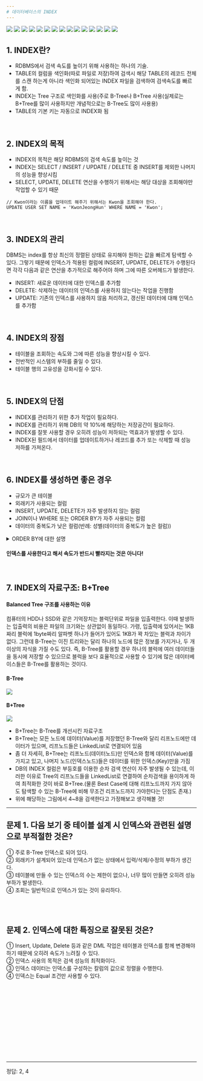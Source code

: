 ```yaml
---
# 데이터베이스의 INDEX
---
```

<img src="https://img1.daumcdn.net/thumb/R1280x0/?scode=mtistory2&fname=https%3A%2F%2Fblog.kakaocdn.net%2Fdn%2FcdsSbG%2FbtstWJDpxsY%2F4UoASKlIBxl6J3BpPLfei0%2Fimg.png">
<img src="https://img1.daumcdn.net/thumb/R1280x0/?scode=mtistory2&fname=https%3A%2F%2Fblog.kakaocdn.net%2Fdn%2FbF33a8%2Fbtst7TjsUA4%2FnYOZPriYkD0KpR4ULzIGCk%2Fimg.png">
<img src="https://img1.daumcdn.net/thumb/R1280x0/?scode=mtistory2&fname=https%3A%2F%2Fblog.kakaocdn.net%2Fdn%2Fv9Wwv%2Fbtst84ZrZr3%2F1Cocn3CUOMj7a8NGcIumxK%2Fimg.png">
<img src="https://img1.daumcdn.net/thumb/R1280x0/?scode=mtistory2&fname=https%3A%2F%2Fblog.kakaocdn.net%2Fdn%2FcJCzoR%2Fbtst0zM9xPL%2FhSAWXGRksDSK98otc0hb8K%2Fimg.png">
<img src="https://img1.daumcdn.net/thumb/R1280x0/?scode=mtistory2&fname=https%3A%2F%2Fblog.kakaocdn.net%2Fdn%2Foi39p%2FbtstY9VADfh%2FYYFPyPi2jZlVCXPUEOMvw0%2Fimg.png">
<img src="https://img1.daumcdn.net/thumb/R1280x0/?scode=mtistory2&fname=https%3A%2F%2Fblog.kakaocdn.net%2Fdn%2FJCU9x%2FbtstY6LmpK5%2FSGvCmklipJUJ6UAGdIRB9K%2Fimg.png">
<img src="https://img1.daumcdn.net/thumb/R1280x0/?scode=mtistory2&fname=https%3A%2F%2Fblog.kakaocdn.net%2Fdn%2FpW8mF%2FbtstYbzm4Bf%2FDE8oRBhP5TLqKiLMDLOnD0%2Fimg.png">
<img src="https://img1.daumcdn.net/thumb/R1280x0/?scode=mtistory2&fname=https%3A%2F%2Fblog.kakaocdn.net%2Fdn%2FPVswz%2Fbtst7R0fBLF%2F87YttwWhFNDFur03IMIDzK%2Fimg.png">
<img src="https://img1.daumcdn.net/thumb/R1280x0/?scode=mtistory2&fname=https%3A%2F%2Fblog.kakaocdn.net%2Fdn%2FbhqrdG%2Fbtst6m7nVqk%2FjHuNtNAk2h5y4u52Yfk0O1%2Fimg.png">
<img src="https://img1.daumcdn.net/thumb/R1280x0/?scode=mtistory2&fname=https%3A%2F%2Fblog.kakaocdn.net%2Fdn%2Fkx7Of%2FbtstY226P1h%2Ffl884kyDyCAIdSOCZZVNhK%2Fimg.png">
<img src="https://img1.daumcdn.net/thumb/R1280x0/?scode=mtistory2&fname=https%3A%2F%2Fblog.kakaocdn.net%2Fdn%2FKYjd9%2Fbtst6Qgd6eE%2Fm6qneZUP0z4JXIne2LL14K%2Fimg.png">
<img src="https://img1.daumcdn.net/thumb/R1280x0/?scode=mtistory2&fname=https%3A%2F%2Fblog.kakaocdn.net%2Fdn%2FPyNS7%2Fbtst5kI0Sid%2F7F9ARhcKrQqRu0hRn1czP1%2Fimg.png">
<img src="https://img1.daumcdn.net/thumb/R1280x0/?scode=mtistory2&fname=https%3A%2F%2Fblog.kakaocdn.net%2Fdn%2FbQEyDb%2Fbtst5RzPq08%2F4uHLSRaBjZvmCGOImCHQWk%2Fimg.png">
<img src="https://img1.daumcdn.net/thumb/R1280x0/?scode=mtistory2&fname=https%3A%2F%2Fblog.kakaocdn.net%2Fdn%2FkWYHO%2Fbtst7SERdke%2FvDvTzobonUkEcJrhQ9pkKk%2Fimg.png">
<img src="https://img1.daumcdn.net/thumb/R1280x0/?scode=mtistory2&fname=https%3A%2F%2Fblog.kakaocdn.net%2Fdn%2Fc2ry5t%2Fbtst6QN2gC2%2F2C5coMAM1vpi06M6JljWz1%2Fimg.png">

## 1. INDEX란?
- RDBMS에서 검색 속도를 높이기 위해 사용하는 하나의 기술.
- TABLE의 컬럼을 색인화(따로 파일로 저장)하여 검색시 해당 TABLE의 레코드 전체를 스캔 하는게 아니라 색인화 되어있는 INDEX 파일을 검색하여 검색속도를 빠르게 함.
- INDEX는 Tree 구조로 색인화를 사용(주로 B-Tree나 B+Tree 사용(실제로는 B+Tree를 많이 사용하지만 개념적으로는 B-Tree도 많이 사용용)
- TABLE의 기본 키는 자동으로 INDEX화 됨
<br/>


## 2. INDEX의 목적
- INDEX의 목적은 해당 RDBMS의 검색 속도를 높이는 것
- INDEX는 SELECT / INSERT / UPDATE / DELETE 중 INSERT를 제외한 나머지의 성능을 향상시킴
- SELECT, UPDATE, DELETE 연산을 수행하기 위해서는 해당 대상을 조회해야만 작업할 수 있기 때문

```
// Kwon이라는 이름을 업데이트 해주기 위해서는 Kwon을 조회해야 한다.
UPDATE USER SET NAME = 'KwonJeongHun' WHERE NAME = 'Kwon';
```
<br/>

## 3. INDEX의 관리
DBMS는 index를 항상 최신의 정렬된 상태로 유지해야 원하는 값을 빠르게 탐색할 수 있다. 
그렇기 때문에 인덱스가 적용된 컬럼에 INSERT, UPDATE, DELETE가 수행된다면 
각각 다음과 같은 연산을 추가적으로 해주어야 하며 그에 따른 오버헤드가 발생한다.
<br/>

- INSERT: 새로운 데이터에 대한 인덱스를 추가함
- DELETE: 삭제하는 데이터의 인덱스를 사용하지 않는다는 작업을 진행함
- UPDATE: 기존의 인덱스를 사용하지 않음 처리하고, 갱신된 데이터에 대해 인덱스를 추가함
<br/>


## 4. INDEX의 장점
- 테이블을 조회하는 속도와 그에 따른 성능을 향상시킬 수 있다.
- 전반적인 시스템의 부하를 줄일 수 있다.
- 테이블 행의 고유성을 강화시킬 수 있다.
<br/>


## 5. INDEX의 단점
- INDEX를 관리하기 위한 추가 작업이 필요하다.
- INDEX를 관리하기 위해 DB의 약 10%에 해당하는 저장공간이 필요하다.
- INDEX를 잘못 사용할 경우 오히려 성능이 저하되는 역효과가 발생할 수 있다.
- INDEX된 필드에서 데이터를 업데이트하거나 레코드를 추가 또는 삭제할 때 성능 저하를 가져온다.
<br/>


## 6. INDEX를 생성하면 좋은 경우
- 규모가 큰 테이블
- 외래키가 사용되는 컬럼
- INSERT, UPDATE, DELETE가 자주 발생하지 않는 컬럼
- JOIN이나 WHERE 또는 ORDER BY가 자주 사용되는 컬럼
- 데이터의 중복도가 낮은 컬럼(반례: 성별(데이터의 중복도가 높은 컬럼))
<details>
<summary>ORDER BY에 대한 설명</summary>
<div markdown="1">
ORDER BY 절의 효율성 <br/>
인덱스를 사용하면 ORDER BY에 의한 정렬(Sort) 과정을 피할 수가 있다. ORDER BY는 굉장히 부하가 많이 걸리는 작업이다. 
정렬과 동시에 1차적으로 메모리에서 정렬이 이루어지고 메모리보다 큰 작업이 필요하다면 *디스크 I/O도 추가적으로 발생되기 때문이다. 
하지만 인덱스를 사용하면 이러한 전반적인 자원의 소모를 하지 않아도 된다. 왜? 이미 정렬이 되어 있기 때문에 가져오기만 하면 되기 때문이다.
<br/>
*디스크 I/O : 데이터를 작성하고 변경할 때 데이터가 디스크 즉 HDD에 저장되는 일. 
</div>
</details>

#### 인덱스를 사용한다고 해서 속도가 반드시 빨라지는 것은 아니다!
<br/>


## 7. INDEX의 자료구조: B+Tree

#### Balanced Tree 구조를 사용하는 이유
컴퓨터의 HDD나 SSD와 같은 기억장치는 블럭단위로 파일을 입출력한다. 이때 발생하는 입출력의 비용은 파일의 크기와는 상관없이 동일하다. 가령, 입출력에 있어서는 1KB짜리 블럭에 1byte짜리 알파벳 하나가 들어가 있어도 1KB가 꽉 차있는 블럭과 차이가 없다. 그런데 B-Tree는 이진 트리와는 달리 하나의 노드에 많은 정보를 가지거나, 두 개 이상의 자식을 가질 수도 있다. 즉, B-Tree를 활용할 경우 하나의 블럭에 여러 데이터들을 동시에 저장할 수 있으므로 블럭을 보다 효율적으로 사용할 수 있기에 많은 데이터베이스들은 B-Tree를 활용하는 것이다.

#### B-Tree
<img src="https://img1.daumcdn.net/thumb/R1280x0/?scode=mtistory2&fname=https%3A%2F%2Fblog.kakaocdn.net%2Fdn%2Fkx7Of%2FbtstY226P1h%2Ffl884kyDyCAIdSOCZZVNhK%2Fimg.png">

#### B+Tree
<img src="https://img1.daumcdn.net/thumb/R1280x0/?scode=mtistory2&fname=https%3A%2F%2Fblog.kakaocdn.net%2Fdn%2FKYjd9%2Fbtst6Qgd6eE%2Fm6qneZUP0z4JXIne2LL14K%2Fimg.png">

- B+Tree는 B-Tree를 개선시킨 자료구조
- B+Tree는 모든 노드에 데이터(Value)를 저장했던 B-Tree와 달리 리프노드에만 데이터가 있으며, 리프노드들은 LinkedList로 연결되어 있음
- 좀 더 자세히, B+Tree는 리프노드(데이터노드)만 인덱스와 함께 데이터(Value)를 가지고 있고, 나머지 노드(인덱스노드)들은 데이터를 위한 인덱스(Key)만을 가짐
- DB의 INDEX 컬럼은 부등호를 이용한 순차 검색 연산이 자주 발생될 수 있는데, 이러한 이유로 Tree의 리프노드들을 LinkedList로 연결하여 순차검색을 용이하게 하여 최적화한 것이 바로 B+Tree.(물론 Best Case에 대해 리프노드까지 가지 않아도 탐색할 수 있는 B-Tree에 비해 무조건 리프노드까지 가야한다는 단점도 존재.)
- 위에 해당하는 그림에서 4~8을 검색한다고 가정해보고 생각해볼 것!



---
## 문제 1. 다음 보기 중 테이블 설계 시 인덱스와 관련된 설명으로 부적절한 것은?
① 주로 B-Tree 인덱스로 되어 있다. <br/>
② 외래키가 설계되어 있는데 인덱스가 없는 상태에서 입력/삭제/수정의 부하가 생긴다. <br/>
③ 테이블에 만들 수 있는 인덱스의 수는 제한이 없으나, 너무 많이 만들면 오히려 성능 부하가 발생한다. <br/>
④  조회는 일반적으로 인덱스가 있는 것이 유리하다. <br/>
<br/><br/><br/>


## 문제 2. 인덱스에 대한 특징으로 잘못된 것은?
① Insert, Update, Delete 등과 같은 DML 작업은 테이블과 인덱스를 함께 변경해야 하기 때문에 오히려 속도가 느려질 수 있다. <br/>
② 인덱스 사용의 목적은 검색 성능의 최적화이다. <br/>
③ 인덱스 데이터는 인덱스를 구성하는 칼럼의 값으로 정렬을 수행한다. <br/>
④ 인덱스는 Equal 조건만 사용할 수 있다. <br/>
<br/><br/><br/>
<br/><br/><br/>
<br/><br/><br/>
<br/><br/><br/>

---
정답: 2, 4





